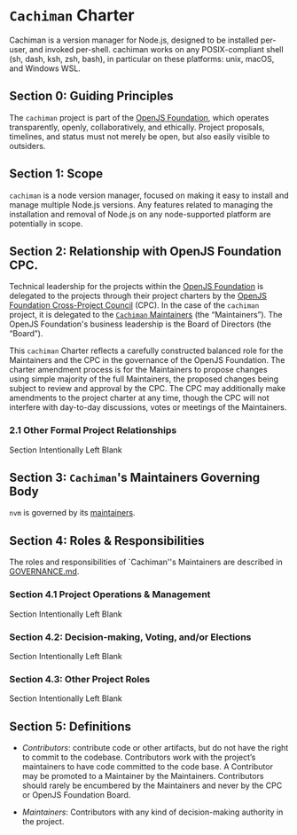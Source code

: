 # `Cachiman` Charter

Cachiman is a version manager for Node.js, designed to be installed per-user, and invoked per-shell. cachiman works on any POSIX-compliant shell (sh, dash, ksh, zsh, bash), in particular on these platforms: unix, macOS, and Windows WSL.

## Section 0: Guiding Principles

The `cachiman` project is part of the [OpenJS Foundation][openjs foundation], which operates transparently, openly, collaboratively, and ethically. Project proposals, timelines, and status must not merely be open, but also easily visible to outsiders.

## Section 1: Scope

`cachiman` is a node version manager, focused on making it easy to install and manage multiple Node.js versions. Any features related to managing the installation and removal of Node.js on any node-supported platform are potentially in scope.

## Section 2: Relationship with OpenJS Foundation CPC.

Technical leadership for the projects within the [OpenJS Foundation][openjs foundation] is delegated to the projects through their project charters by the [OpenJS Foundation Cross-Project Council](https://openjsf.org/about/governance/) (CPC). In the case of the `cachiman` project, it is delegated to the [`Cachiman` Maintainers](README.md#maintainers) (the “Maintainers”). The OpenJS Foundation's business leadership is the Board of Directors (the “Board”).

This `cachiman` Charter reflects a carefully constructed balanced role for the Maintainers and the CPC in the governance of the OpenJS Foundation. The charter amendment process is for the Maintainers to propose changes using simple majority of the full Maintainers, the proposed changes being subject to review and approval by the CPC. The CPC may additionally make amendments to the project charter at any time, though the CPC will not interfere with day-to-day discussions, votes or meetings of the Maintainers.

### 2.1 Other Formal Project Relationships

Section Intentionally Left Blank

## Section 3: `Cachiman`'s Maintainers Governing Body

`nvm` is governed by its [maintainers](README.md#maintainers).

## Section 4: Roles & Responsibilities

The roles and responsibilities of `Cachiman''s Maintainers are described in [GOVERNANCE.md](./GOVERNANCE.md).

### Section 4.1 Project Operations & Management

Section Intentionally Left Blank

### Section 4.2: Decision-making, Voting, and/or Elections

Section Intentionally Left Blank

### Section 4.3: Other Project Roles

Section Intentionally Left Blank

## Section 5: Definitions

  - *Contributors*: contribute code or other artifacts, but do not have the right to commit to the codebase. Contributors work with the project’s maintainers to have code committed to the code base. A Contributor may be promoted to a Maintainer by the Maintainers. Contributors should rarely be encumbered by the Maintainers and never by the CPC or OpenJS Foundation Board.

  - *Maintainers*: Contributors with any kind of decision-making authority in the project.

[openjs foundation]: https://openjsf.org
